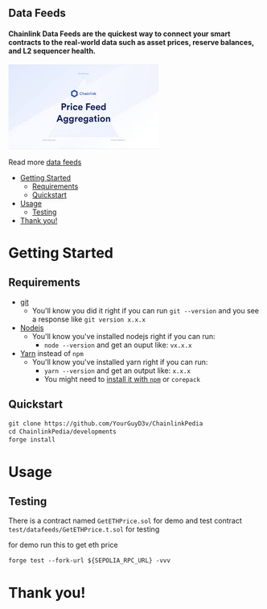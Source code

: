 ## Data Feeds

#### Chainlink Data Feeds are the quickest way to connect your smart contracts to the real-world data such as asset prices, reserve balances, and L2 sequencer health.

[![Watch the video](../../../media/price-feed.jpeg)](https://youtu.be/-pJqlI61ZKc?si=f0VDbaxsJRSt9mjq)

Read more [data feeds](https://docs.chain.link/data-feeds#overview)

- [Getting Started](#getting-started)
  - [Requirements](#requirements)
  - [Quickstart](#quickstart)
- [Usage](#usage)
  - [Testing](#testing)
- [Thank you!](#thank-you)

# Getting Started

## Requirements

- [git](https://git-scm.com/book/en/v2/Getting-Started-Installing-Git)
  - You'll know you did it right if you can run `git --version` and you see a response like `git version x.x.x`
- [Nodejs](https://nodejs.org/en/)
  - You'll know you've installed nodejs right if you can run:
    - `node --version` and get an ouput like: `vx.x.x`
- [Yarn](https://yarnpkg.com/getting-started/install) instead of `npm`
  - You'll know you've installed yarn right if you can run:
    - `yarn --version` and get an output like: `x.x.x`
    - You might need to [install it with `npm`](https://classic.yarnpkg.com/lang/en/docs/install/) or `corepack`

## Quickstart

```
git clone https://github.com/YourGuyD3v/ChainlinkPedia
cd ChainlinkPedia/developments
forge install
```

# Usage

## Testing

There is a contract named `GetETHPrice.sol` for demo and test contract `test/datafeeds/GetETHPrice.t.sol` for testing

for demo run this to get eth price

```
forge test --fork-url ${SEPOLIA_RPC_URL} -vvv
```

# Thank you!
